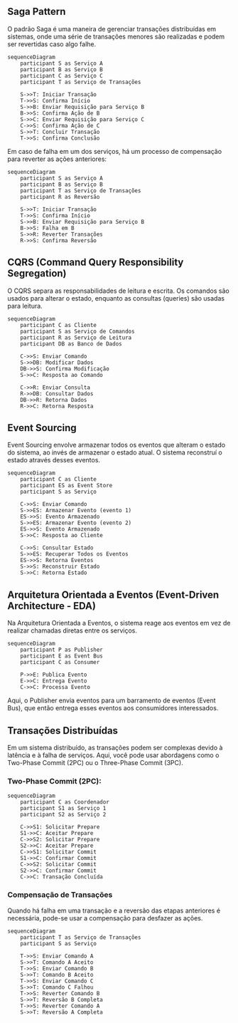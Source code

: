 ## Saga Pattern
O padrão Saga é uma maneira de gerenciar transações distribuídas em sistemas, onde uma série de transações menores são realizadas e podem ser revertidas caso algo falhe.

```mermaid
sequenceDiagram
    participant S as Serviço A
    participant B as Serviço B
    participant C as Serviço C
    participant T as Serviço de Transações

    S->>T: Iniciar Transação
    T->>S: Confirma Início
    S->>B: Enviar Requisição para Serviço B
    B->>S: Confirma Ação de B
    S->>C: Enviar Requisição para Serviço C
    C->>S: Confirma Ação de C
    S->>T: Concluir Transação
    T->>S: Confirma Conclusão
```
Em caso de falha em um dos serviços, há um processo de compensação para reverter as ações anteriores:

```mermaid
sequenceDiagram
    participant S as Serviço A
    participant B as Serviço B
    participant T as Serviço de Transações
    participant R as Reversão

    S->>T: Iniciar Transação
    T->>S: Confirma Início
    S->>B: Enviar Requisição para Serviço B
    B->>S: Falha em B
    S->>R: Reverter Transações
    R->>S: Confirma Reversão
```

## CQRS (Command Query Responsibility Segregation)
O CQRS separa as responsabilidades de leitura e escrita. Os comandos são usados para alterar o estado, enquanto as consultas (queries) são usadas para leitura.

```mermaid
sequenceDiagram
    participant C as Cliente
    participant S as Serviço de Comandos
    participant R as Serviço de Leitura
    participant DB as Banco de Dados

    C->>S: Enviar Comando
    S->>DB: Modificar Dados
    DB->>S: Confirma Modificação
    S->>C: Resposta ao Comando

    C->>R: Enviar Consulta
    R->>DB: Consultar Dados
    DB->>R: Retorna Dados
    R->>C: Retorna Resposta
```

## Event Sourcing
Event Sourcing envolve armazenar todos os eventos que alteram o estado do sistema, ao invés de armazenar o estado atual. O sistema reconstruí o estado através desses eventos.

```mermaid
sequenceDiagram
    participant C as Cliente
    participant ES as Event Store
    participant S as Serviço

    C->>S: Enviar Comando
    S->>ES: Armazenar Evento (evento 1)
    ES->>S: Evento Armazenado
    S->>ES: Armazenar Evento (evento 2)
    ES->>S: Evento Armazenado
    S->>C: Resposta ao Cliente

    C->>S: Consultar Estado
    S->>ES: Recuperar Todos os Eventos
    ES->>S: Retorna Eventos
    S->>S: Reconstruir Estado
    S->>C: Retorna Estado
```
## Arquitetura Orientada a Eventos (Event-Driven Architecture - EDA)
Na Arquitetura Orientada a Eventos, o sistema reage aos eventos em vez de realizar chamadas diretas entre os serviços.

```mermaid
sequenceDiagram
    participant P as Publisher
    participant E as Event Bus
    participant C as Consumer

    P->>E: Publica Evento
    E->>C: Entrega Evento
    C->>C: Processa Evento
```

Aqui, o Publisher envia eventos para um barramento de eventos (Event Bus), que então entrega esses eventos aos consumidores interessados.

## Transações Distribuídas
Em um sistema distribuído, as transações podem ser complexas devido à latência e à falha de serviços. Aqui, você pode usar abordagens como o Two-Phase Commit (2PC) ou o Three-Phase Commit (3PC).

### Two-Phase Commit (2PC):

```mermaid
sequenceDiagram
    participant C as Coordenador
    participant S1 as Serviço 1
    participant S2 as Serviço 2

    C->>S1: Solicitar Prepare
    S1->>C: Aceitar Prepare
    C->>S2: Solicitar Prepare
    S2->>C: Aceitar Prepare
    C->>S1: Solicitar Commit
    S1->>C: Confirmar Commit
    C->>S2: Solicitar Commit
    S2->>C: Confirmar Commit
    C->>C: Transação Concluída
```
### Compensação de Transações
Quando há falha em uma transação e a reversão das etapas anteriores é necessária, pode-se usar a compensação para desfazer as ações.

```mermaid
sequenceDiagram
    participant T as Serviço de Transações
    participant S as Serviço

    T->>S: Enviar Comando A
    S->>T: Comando A Aceito
    T->>S: Enviar Comando B
    S->>T: Comando B Aceito
    T->>S: Enviar Comando C
    S->>T: Comando C Falhou
    T->>S: Reverter Comando B
    S->>T: Reversão B Completa
    T->>S: Reverter Comando A
    S->>T: Reversão A Completa
```
